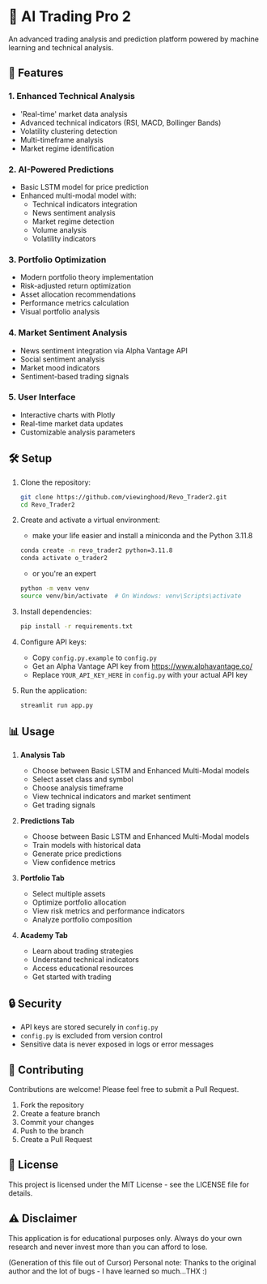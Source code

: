 # 🚀 AI Trading Pro 2

An advanced trading analysis and prediction platform powered by machine learning and technical analysis.

## 🌟 Features

### 1. Enhanced Technical Analysis

- 'Real-time' market data analysis
- Advanced technical indicators (RSI, MACD, Bollinger Bands)
- Volatility clustering detection
- Multi-timeframe analysis
- Market regime identification

### 2. AI-Powered Predictions

- Basic LSTM model for price prediction
- Enhanced multi-modal model with:
  - Technical indicators integration
  - News sentiment analysis
  - Market regime detection
  - Volume analysis
  - Volatility indicators

### 3. Portfolio Optimization

- Modern portfolio theory implementation
- Risk-adjusted return optimization
- Asset allocation recommendations
- Performance metrics calculation
- Visual portfolio analysis

### 4. Market Sentiment Analysis

- News sentiment integration via Alpha Vantage API
- Social sentiment analysis
- Market mood indicators
- Sentiment-based trading signals

### 5. User Interface

- Interactive charts with Plotly
- Real-time market data updates
- Customizable analysis parameters

## 🛠️ Setup

1. Clone the repository:

   ```bash
   git clone https://github.com/viewinghood/Revo_Trader2.git
   cd Revo_Trader2
   ```

2. Create and activate a virtual environment:

   - make your life easier and install a miniconda and the Python 3.11.8

   ```bash
   conda create -n revo_trader2 python=3.11.8
   conda activate o_trader2
   ```

   - or you're an expert

   ```bash
   python -m venv venv
   source venv/bin/activate  # On Windows: venv\Scripts\activate
   ```

3. Install dependencies:

   ```bash
   pip install -r requirements.txt
   ```

4. Configure API keys:

   - Copy `config.py.example` to `config.py`
   - Get an Alpha Vantage API key from <https://www.alphavantage.co/>
   - Replace `YOUR_API_KEY_HERE` in `config.py` with your actual API key

5. Run the application:

   ```bash
   streamlit run app.py
   ```

## 📊 Usage

1. **Analysis Tab**
   - Choose between Basic LSTM and Enhanced Multi-Modal models
   - Select asset class and symbol
   - Choose analysis timeframe
   - View technical indicators and market sentiment
   - Get trading signals

2. **Predictions Tab**
   - Choose between Basic LSTM and Enhanced Multi-Modal models
   - Train models with historical data
   - Generate price predictions
   - View confidence metrics

3. **Portfolio Tab**
   - Select multiple assets
   - Optimize portfolio allocation
   - View risk metrics and performance indicators
   - Analyze portfolio composition

4. **Academy Tab**
   - Learn about trading strategies
   - Understand technical indicators
   - Access educational resources
   - Get started with trading

## 🔒 Security

- API keys are stored securely in `config.py`
- `config.py` is excluded from version control
- Sensitive data is never exposed in logs or error messages

## 🤝 Contributing

Contributions are welcome! Please feel free to submit a Pull Request.

1. Fork the repository
2. Create a feature branch
3. Commit your changes
4. Push to the branch
5. Create a Pull Request

## 📝 License

This project is licensed under the MIT License - see the LICENSE file for details.

## ⚠️ Disclaimer

This application is for educational purposes only. Always do your own research and never invest more than you can afford to lose.

(Generation of this file out of Cursor)
Personal note: Thanks to the original author and the lot of bugs - I have learned so much...THX :)
